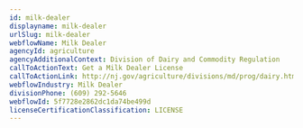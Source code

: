 ```yaml
---
id: milk-dealer
displayname: milk-dealer
urlSlug: milk-dealer
webflowName: Milk Dealer
agencyId: agriculture
agencyAdditionalContext: Division of Dairy and Commodity Regulation
callToActionText: Get a Milk Dealer License
callToActionLink: http://nj.gov/agriculture/divisions/md/prog/dairy.html
webflowIndustry: Milk Dealer
divisionPhone: (609) 292-5646
webflowId: 5f7728e2862dc1da74be499d
licenseCertificationClassification: LICENSE
---
```

